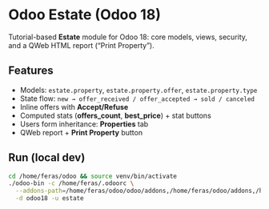 # Odoo Estate (Odoo 18)

Tutorial-based **Estate** module for Odoo 18: core models, views, security, and a QWeb HTML report (“Print Property”).

## Features
- Models: `estate.property`, `estate.property.offer`, `estate.property.type`
- State flow: `new → offer_received / offer_accepted → sold / canceled`
- Inline offers with **Accept/Refuse**
- Computed stats (**offers_count**, **best_price**) + stat buttons
- Users form inheritance: **Properties** tab
- QWeb report + **Print Property** button

## Run (local dev)
```bash
cd /home/feras/odoo && source venv/bin/activate
./odoo-bin -c /home/feras/.odoorc \
  --addons-path=/home/feras/odoo/odoo/addons,/home/feras/odoo/addons,/home/feras/projects/odoo-estate/addons \
  -d odoo18 -u estate
